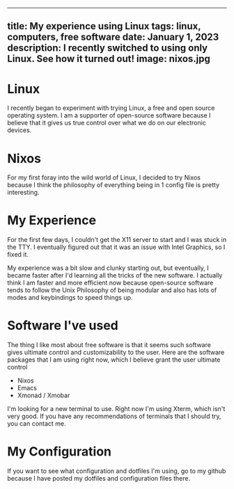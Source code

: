  ---
title: My experience using Linux
tags: linux, computers, free software
date: January 1, 2023
description: I recently switched to using only Linux. See how it turned out!
image: nixos.jpg
---

# Linux

I recently began to experiment with trying Linux, a free and open source operating system. I am a supporter
of open-source software because I believe that it gives us true control over what we do on our electronic
devices. 

# Nixos

For my first foray into the wild world of Linux, I decided to try Nixos because I think the philosophy
of everything being in 1 config file is pretty interesting. 


# My Experience

For the first few days, I couldn't get the X11 server to start and I was stuck in the TTY. I eventually
figured out that it was an issue with Intel Graphics, so I fixed it.

My experience was a bit slow and clunky starting out, but eventually, I became faster after I'd learning
all the tricks of the new software. I actually think I am faster and more efficient now because open-source
software tends to follow the Unix Philosophy of being modular and also has lots of modes and keybindings
to speed things up. 

# Software I've used

The thing I like most about free software is that it seems such software gives ultimate control and
customizability to the user. Here are the software packages that I am using right now, which I believe
grant the user ultimate control

* Nixos
* Emacs
* Xmonad / Xmobar

I'm looking for a new terminal to use. Right now I'm using Xterm, which isn't very good. If you have any
recommendations of terminals that I should try, you can contact me.


# My Configuration

If you want to see what configuration and dotfiles I'm using, go to my github because I have posted
my dotfiles and configuration files there. 

